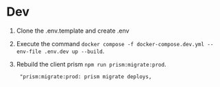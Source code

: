 # Dev

1. Clone the .env.template and create .env
2. Execute the command ```docker compose -f docker-compose.dev.yml --env-file .env.dev up --build```.
3. Rebuild the client prism ````npm run prism:migrate:prod````.
   
   ```
    "prism:migrate:prod: prism migrate deploys,
   ```
